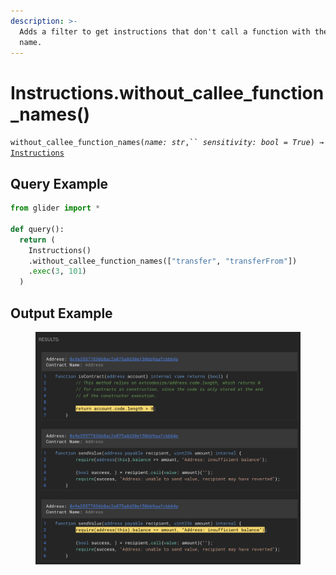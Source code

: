 ```yaml
---
description: >-
  Adds a filter to get instructions that don't call a function with the given
  name.
---
```


# Instructions.without\_callee\_function\_names()

`without_callee_function_names(`_`name: str`_`,`` `_`sensitivity: bool = True`_`) →` [`Instructions`](./)

## Query Example

```python
from glider import *

def query():
  return (
    Instructions()
    .without_callee_function_names(["transfer", "transferFrom"])
    .exec(3, 101)
  )
```

## Output Example

<figure><img src="../../.gitbook/assets/image (274).png" alt=""><figcaption></figcaption></figure>
